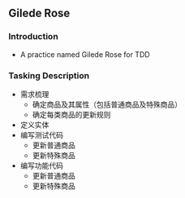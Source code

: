 ## Gilede Rose

### Introduction
- A practice named Gilede Rose for TDD

### Tasking Description
- 需求梳理
    - 确定商品及其属性（包括普通商品及特殊商品）
    - 确定每类商品的更新规则
- 定义实体
- 编写测试代码
    - 更新普通商品
    - 更新特殊商品
- 编写功能代码
    - 更新普通商品
    - 更新特殊商品